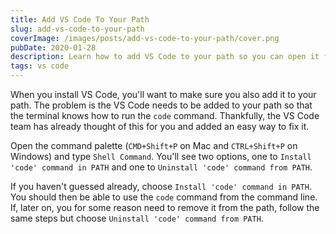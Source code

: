 ```yaml
---
title: Add VS Code To Your Path
slug: add-vs-code-to-your-path
coverImage: /images/posts/add-vs-code-to-your-path/cover.png
pubDate: 2020-01-28
description: Learn how to add VS Code to your path so you can open it from the terminal.
tags: vs code
---
```


When you install VS Code, you'll want to make sure you also add it to your path. The problem is the VS Code needs to be added to your path so that the terminal knows how to run the `code` command. Thankfully, the VS Code team has already thought of this for you and added an easy way to fix it.

Open the command palette (`CMD+Shift+P` on Mac and `CTRL+Shift+P` on Windows) and type `Shell Command`. You'll see two options, one to `Install 'code' command in PATH` and one to `Uninstall 'code' command from PATH`.

If you haven't guessed already, choose `Install 'code' command in PATH`. You should then be able to use the `code` command from the command line. If, later on, you for some reason need to remove it from the path, follow the same steps but choose `Uninstall 'code' command from PATH`.
